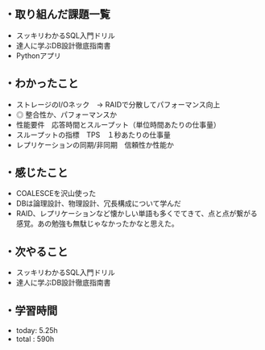 ## ・取り組んだ課題一覧
- スッキリわかるSQL入門ドリル
- 達人に学ぶDB設計徹底指南書
- Pythonアプリ


## ・わかったこと
- ストレージのI/Oネック　→ RAIDで分散してパフォーマンス向上
- ◎ 整合性か、パフォーマンスか
- 性能要件　応答時間とスループット（単位時間あたりの仕事量）
- スループットの指標　TPS　１秒あたりの仕事量
- レプリケーションの同期/非同期　信頼性か性能か

## ・感じたこと
- COALESCEを沢山使った
- DBは論理設計、物理設計、冗長構成について学んだ
- RAID、レプリケーションなど懐かしい単語も多くでてきて、点と点が繋がる感覚。あの勉強も無駄じゃなかったかなと思えた。



## ・次やること
- スッキリわかるSQL入門ドリル
- 達人に学ぶDB設計徹底指南書

## ・学習時間
- today:  5.25h
- total  : 590h 



